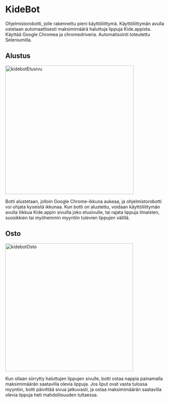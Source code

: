 # KideBot

Ohjelmistorobotti, jolle rakennettu pieni käyttöliittymä. 
Käyttöliittymän avulla ostetaan automaattisesti maksimimäärä haluttuja lippuja Kide.appista.
Käyttää Google Chromea ja chromedriveria.
Automatisointi toteutettu Seleniumilla.

## Alustus
<img width="403" alt="kidebotEtusivu" src="https://github.com/turilvs/kidebot/assets/97661374/f398dcb8-71e3-4559-b6c2-199f0b67427b">

Botti alustetaan, jolloin Google Chrome-ikkuna aukeaa, ja ohjelmistorobotti voi ohjata kyseistä ikkunaa.
Kun botti on alustettu, voidaan käyttöliittymän avulla liikkua Kide.appin sivuilla joko etusivulle, tai rajata lippuja ilmaisten, suosikkien tai myöhemmin myyntiin tulevien lippujen välillä.

## Osto
<img width="401" alt="kidebotOsto" src="https://github.com/turilvs/kidebot/assets/97661374/3eac0970-2b1d-478e-85d5-d531929bdef7">

Kun ollaan siirrytty haluttujen lippujen sivulle, botti ostaa nappia painamalla maksimimäärän saatavilla olevia lippuja.
Jos liput ovat vasta tulossa myyntiin, botti päivittää sivua jatkuvasti, ja ostaa maksimimäärän saatavilla olevia lippuja heti mahdollisuuden tultaessa.
